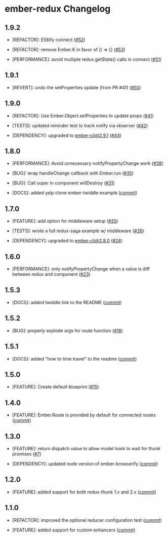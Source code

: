 ember-redux Changelog
==============================

1.9.2
-----

* [REFACTOR]: ES6ify connect
  ([#52](https://github.com/toranb/ember-redux/pull/52))

* [REFACTOR]: remove Ember.K in favor of () => {}
  ([#53](https://github.com/toranb/ember-redux/pull/53))

* [PERFORMANCE]: avoid multiple redux.getState() calls in connect
  ([#51](https://github.com/toranb/ember-redux/pull/51))


1.9.1
-----

* [REVERT]: undo the setProperties update (from PR #41)
  ([#50](https://github.com/toranb/ember-redux/pull/50))


1.9.0
-----

* [REFACTOR]: Use Ember.Object.setProperties to update props
  ([#41](https://github.com/toranb/ember-redux/pull/41))

* [TESTS]: updated rerender test to track notify via observer
  ([#42](https://github.com/toranb/ember-redux/pull/42))

* [DEPENDENCY]: upgraded to ember-cli@2.9.1
  ([#44](https://github.com/toranb/ember-redux/pull/44))


1.8.0
-----

* [PERFORMANCE]: Avoid unnecessary notifyPropertyChange work
  ([#38](https://github.com/toranb/ember-redux/pull/38))

* [BUG]: wrap handleChange callback with Ember.run
  ([#35](https://github.com/toranb/ember-redux/pull/35))

* [BUG]: Call super in component willDestroy
  ([#31](https://github.com/toranb/ember-redux/pull/31))

* [DOCS]: added yelp clone ember-twiddle example
  ([commit](https://github.com/toranb/ember-redux/commit/4f0160fde1a09f076fd89b7af6e6c8a017e450ed))


1.7.0
-----

* [FEATURE]: add option for middleware setup
  ([#25](https://github.com/toranb/ember-redux/pull/25))

* [TESTS]: wrote a full redux-saga example w/ middleware
  ([#26](https://github.com/toranb/ember-redux/pull/26))

* [DEPENDENCY]: upgraded to ember-cli@2.8.0
  ([#24](https://github.com/toranb/ember-redux/pull/24))


1.6.0
-----

* [PERFORMANCE]: only notifyPropertyChange when a value is diff between redux and component
  ([#23](https://github.com/toranb/ember-redux/pull/23))


1.5.3
-----

* [DOCS]: added twiddle link to the README
  ([commit](https://github.com/toranb/ember-redux/commit/84b8c0fb6402e39f681e763e63f95acc8e1978db))


1.5.2
-----

* [BUG]: properly explode args for route function
  ([#18](https://github.com/toranb/ember-redux/pull/18))


1.5.1
-----

* [DOCS]: added "how to time travel" to the readme
  ([commit](https://github.com/toranb/ember-redux/commit/fdd35041fb3c9be8f3b663ba36ac87705d45ad8d))


1.5.0
-----

* [FEATURE]: Create default blueprint
  ([#15](https://github.com/toranb/ember-redux/pull/15))


1.4.0
-----

* [FEATURE]: Ember.Route is provided by default for connected routes
  ([commit](https://github.com/toranb/ember-redux/commit/7219ed7dd1de42b89184f3ccb77fa3d1df4abcb9))


1.3.0
-----

* [FEATURE]: return dispatch value to allow model hook to wait for thunk promises
  ([#7](https://github.com/toranb/ember-redux/pull/7))

* [DEPENDENCY]: updated node version of ember-browserify
  ([commit](https://github.com/toranb/ember-redux/commit/321a1f2f5773ffb1e6784844d9f97da1294d4f71))


1.2.0
-----

* [FEATURE]: added support for both redux-thunk 1.x and 2.x
  ([commit](https://github.com/toranb/ember-redux/commit/2a70e1481b6759e1a88fcbea9adbbd7f3f72d55a))


1.1.0
-----

* [REFACTOR]: improved the optional reducer configuration test
  ([commit](https://github.com/toranb/ember-redux/commit/40d196e2d83231e40be9df305acfdc098ab8d32f))

* [FEATURE]: added support for custom enhancers
  ([commit](https://github.com/toranb/ember-redux/commit/602cce7bab56105f61ca2d10bbb34a2c8c7c1446))

